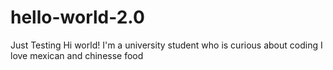 # hello-world-2.0
Just Testing 
Hi world!
I'm a university student who is curious about coding 
I love mexican and chinesse food 
